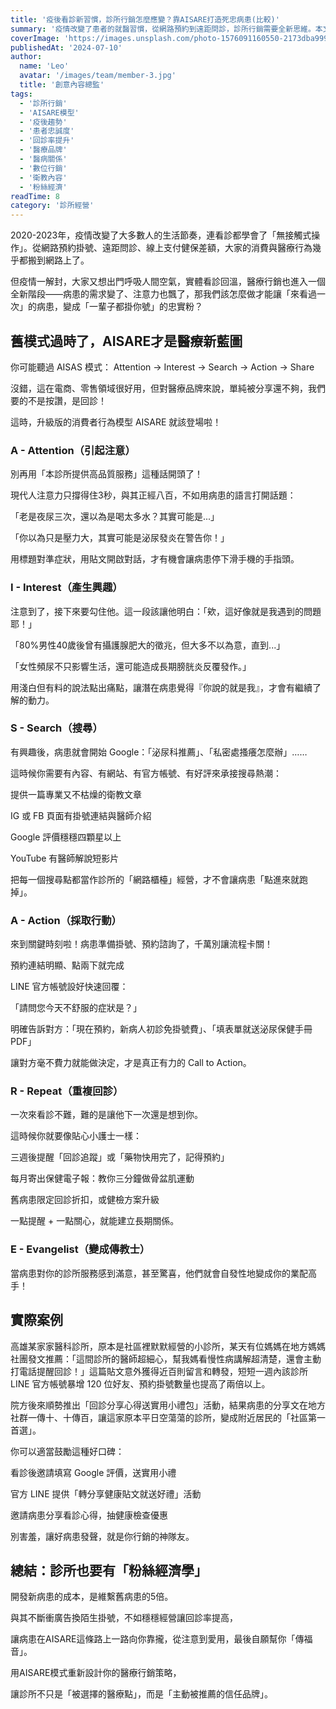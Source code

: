 ```yaml
---
title: '疫後看診新習慣，診所行銷怎麼應變？靠AISARE打造死忠病患(比較)'
summary: '疫情改變了患者的就醫習慣，從網路預約到遠距問診，診所行銷需要全新思維。本文介紹AISARE模式，幫助醫療品牌從引起注意到培養忠誠患者，建立長期的患者關係與品牌信任。'
coverImage: 'https://images.unsplash.com/photo-1576091160550-2173dba999ef?auto=format&fit=crop&w=1920'
publishedAt: '2024-07-10'
author:
  name: 'Leo'
  avatar: '/images/team/member-3.jpg'
  title: '創意內容總監'
tags:
  - '診所行銷'
  - 'AISARE模型'
  - '疫後趨勢'
  - '患者忠誠度'
  - '回診率提升'
  - '醫療品牌'
  - '醫病關係'
  - '數位行銷'
  - '衛教內容'
  - '粉絲經濟'
readTime: 8
category: '診所經營'
---
```


2020-2023年，疫情改變了大多數人的生活節奏，連看診都學會了「無接觸式操作」。從網路預約掛號、遠距問診、線上支付健保差額，大家的消費與醫療行為幾乎都搬到網路上了。

但疫情一解封，大家又想出門呼吸人間空氣，實體看診回溫，醫療行銷也進入一個全新階段——病患的需求變了、注意力也飄了，那我們該怎麼做才能讓「來看過一次」的病患，變成「一輩子都掛你號」的忠實粉？

## 舊模式過時了，AISARE才是醫療新藍圖

你可能聽過 AISAS 模式：
 Attention → Interest → Search → Action → Share

 沒錯，這在電商、零售領域很好用，但對醫療品牌來說，單純被分享還不夠，我們要的不是按讚，是回診！

這時，升級版的消費者行為模型 AISARE 就該登場啦！

### A - Attention（引起注意）

別再用「本診所提供高品質服務」這種話開頭了！

 現代人注意力只撐得住3秒，與其正經八百，不如用病患的語言打開話題：

「老是夜尿三次，還以為是喝太多水？其實可能是...」

 「你以為只是壓力大，其實可能是泌尿發炎在警告你！」

用標題對準症狀，用貼文開啟對話，才有機會讓病患停下滑手機的手指頭。

### I - Interest（產生興趣）

注意到了，接下來要勾住他。這一段該讓他明白：「欸，這好像就是我遇到的問題耶！」

「80%男性40歲後曾有攝護腺肥大的徵兆，但大多不以為意，直到...」

 「女性頻尿不只影響生活，還可能造成長期膀胱炎反覆發作。」

用淺白但有料的說法點出痛點，讓潛在病患覺得『你說的就是我』，才會有繼續了解的動力。

### S - Search（搜尋）

有興趣後，病患就會開始 Google：「泌尿科推薦」、「私密處搔癢怎麼辦」……

 這時候你需要有內容、有網站、有官方帳號、有好評來承接搜尋熱潮：

提供一篇專業又不枯燥的衛教文章


IG 或 FB 頁面有掛號連結與醫師介紹


Google 評價穩穩四顆星以上


YouTube 有醫師解說短影片


把每一個搜尋點都當作診所的「網路櫃檯」經營，才不會讓病患「點進來就跑掉」。

### A - Action（採取行動）

來到關鍵時刻啦！病患準備掛號、預約諮詢了，千萬別讓流程卡關！

預約連結明顯、點兩下就完成


LINE 官方帳號設好快速回覆：


 「請問您今天不舒服的症狀是？」



明確告訴對方：「現在預約，新病人初診免掛號費」、「填表單就送泌尿保健手冊PDF」


讓對方毫不費力就能做決定，才是真正有力的 Call to Action。

### R - Repeat（重複回診）

一次來看診不難，難的是讓他下一次還是想到你。

這時候你就要像貼心小護士一樣：

三週後提醒「回診追蹤」或「藥物快用完了，記得預約」


每月寄出保健電子報：教你三分鐘做骨盆肌運動


舊病患限定回診折扣，或健檢方案升級


一點提醒 + 一點關心，就能建立長期關係。

### E - Evangelist（變成傳教士）

當病患對你的診所服務感到滿意，甚至驚喜，他們就會自發性地變成你的業配高手！

## 實際案例

高雄某家家醫科診所，原本是社區裡默默經營的小診所，某天有位媽媽在地方媽媽社團發文推薦：「這間診所的醫師超細心，幫我媽看慢性病講解超清楚，還會主動打電話提醒回診！」這篇貼文意外獲得近百則留言和轉發，短短一週內該診所 LINE 官方帳號暴增 120 位好友、預約掛號數量也提高了兩倍以上。

院方後來順勢推出「回診分享心得送實用小禮包」活動，結果病患的分享文在地方社群一傳十、十傳百，讓這家原本平日空蕩蕩的診所，變成附近居民的「社區第一首選」。

你可以適當鼓勵這種好口碑：

看診後邀請填寫 Google 評價，送實用小禮


官方 LINE 提供「轉分享健康貼文就送好禮」活動


邀請病患分享看診心得，抽健康檢查優惠


別害羞，讓好病患發聲，就是你行銷的神隊友。

## 總結：診所也要有「粉絲經濟學」

開發新病患的成本，是維繫舊病患的5倍。

 與其不斷衝廣告換陌生掛號，不如穩穩經營讓回診率提高，

 讓病患在AISARE這條路上一路向你靠攏，從注意到愛用，最後自願幫你「傳福音」。

用AISARE模式重新設計你的醫療行銷策略，

 讓診所不只是「被選擇的醫療點」，而是「主動被推薦的信任品牌」。 